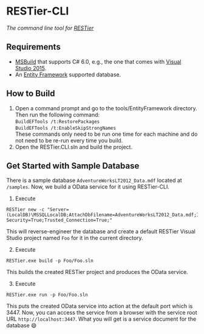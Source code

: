 # RESTier-CLI
*The command line tool for [RESTier](https://github.com/OData/RESTier)*

## Requirements
- [MSBuild](https://msdn.microsoft.com/en-us/library/dd393573.aspx) that supports C# 6.0, e.g., the one that comes with [Visual Studio 2015](https://www.visualstudio.com/en-us/products/vs-2015-product-editions.aspx).
- An [Entity Framework](http://www.asp.net/entity-framework) supported database.

## How to Build
1. Open a command prompt and go to the tools/EntityFramework directory. Then run the following command:  
        `BuildEFTools /t:RestorePackages`  
        `BuildEFTools /t:EnableSkipStrongNames`  
   These commands only need to be run one time for each machine and do not need to be re-run every time you build.  
2. Open the RESTier.CLI.sln and build the project.

## Get Started with Sample Database
There is a sample database `AdventureWorksLT2012_Data.mdf` located at `/samples`. Now, we build a OData service for it using RESTier-CLI.

1. Execute
~~~
RESTier new -c "Server=(LocalDB)\MSSQLLocalDB;AttachDbFilename=AdventureWorksLT2012_Data.mdf;Integrated Security=True;Trusted_Connection=True;"
~~~
This will reverse-engineer the database and create a default RESTier Visual Studio project named `Foo` for it in the current directory.

2. Execute
~~~
RESTier.exe build -p Foo/Foo.sln
~~~
This builds the created RESTier project and produces the OData service.

3. Execute
~~~
RESTier.exe run -p Foo/Foo.sln
~~~
This puts the created OData service into action at the default port which is 3447. Now, you can access the service from a browser with the service root URL `http://localhost:3447`. What you will get is a service document for the database :smile:
